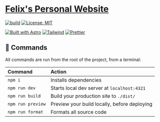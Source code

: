 # [Felix's Personal Website](<[https://felangel.dev](https://felangel.dev)>)

[![build](https://github.com/felangel/felangel.dev/actions/workflows/main.yaml/badge.svg)](https://github.com/felangel/felangel.dev/actions/workflows/main.yaml)
[![License: MIT](https://img.shields.io/badge/license-MIT-purple.svg)](https://opensource.org/licenses/MIT)

[![Built with Astro](https://astro.badg.es/v2/built-with-astro/tiny.svg)](https://astro.build)
[![Tailwind](https://img.shields.io/badge/Tailwind_CSS-38B2AC?logo=tailwind-css&logoColor=white)](https://tailwindcss.com)
[![Prettier](https://img.shields.io/badge/prettier-1A2C34?logo=prettier&logoColor=F7BA3E)](https://prettier.io)

## 🧞 Commands

All commands are run from the root of the project, from a terminal:

| Command           | Action                                       |
| :---------------- | :------------------------------------------- |
| `npm i`           | Installs dependencies                        |
| `npm run dev`     | Starts local dev server at `localhost:4321`  |
| `npm run build`   | Build your production site to `./dist/`      |
| `npm run preview` | Preview your build locally, before deploying |
| `npm run format`  | Formats all source code                      |
